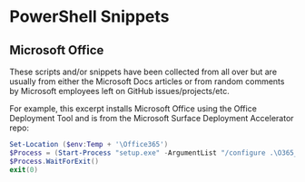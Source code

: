 # PowerShell Snippets
## Microsoft Office

These scripts and/or snippets have been collected from all over but are usually from either the Microsoft Docs articles or from random comments by Microsoft employees left on GitHub issues/projects/etc. 

For example, this excerpt installs Microsoft Office using the Office Deployment Tool and is from the Microsoft Surface Deployment Accelerator repo:

```powershell
Set-Location ($env:Temp + '\Office365')
$Process = (Start-Process "setup.exe" -ArgumentList "/configure .\O365_configuration.xml" -Wait -PassThru)
$Process.WaitForExit()
exit(0)
```
